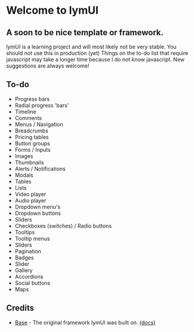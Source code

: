 # Welcome to lymUI
## A soon to be nice template or framework.
_lymUI_ is a learning project and will most likely not be very stable.
You should not use this in production (yet)
Things on the to-do list that require javascript may take a longer time because I do not know javascript.
New suggestions are always welcome!

## To-do
- Progress bars
- Radial progress 'bars'
- Timeline
- Comments
- Menus / Navigation
- Breadcrumbs
- Pricing tables
- Button groups
- Forms / Inputs
- Images
- Thumbnails
- Alerts / Notifications
- Modals
- Tables
- Lists
- Video player
- Audio player
- Dropdown menu's
- Dropdown buttons
- Sliders
- Checkboxes (switches) / Radio buttons
- Tooltips
- Tooltip menus
- Sliders
- Pagination
- Badges
- Slider
- Gallery
- Accordions
- Social buttons
- Maps


## Credits
- [Base](https://github.com/matthewhartman/base/) - The original framework lymUI was built on. [(docs)](http://matthewhartman.github.io/base/docs/)
